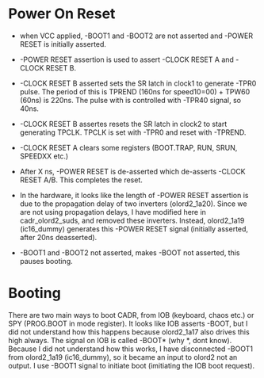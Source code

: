 
# Power On Reset

- when VCC applied, -BOOT1 and -BOOT2 are not asserted and -POWER RESET is initially asserted.

- -POWER RESET assertion is used to assert -CLOCK RESET A and -CLOCK RESET B. 

- -CLOCK RESET B asserted sets the SR latch in clock1 to generate -TPR0 pulse. The period of this is TPREND (160ns for speed10=00) + TPW60 (60ns) is 220ns. The pulse with is controlled with -TPR40 signal, so 40ns.

- -CLOCK RESET B assertes resets the SR latch in clock2 to start generating TPCLK. TPCLK is set with -TPR0 and reset with -TPREND.

- -CLOCK RESET A clears some registers (BOOT.TRAP, RUN, SRUN, SPEEDXX etc.)

- After X ns, -POWER RESET is de-asserted which de-asserts -CLOCK RESET A/B. This completes the reset.

- In the hardware, it looks like the length of -POWER RESET assertion is due to the propagation delay of two inverters (olord2_1a20). Since we are not using propagation delays, I have modified here in cadr_olord2_suds, and removed these inverters. Instead, olord2_1a19 (ic16_dummy) generates this -POWER RESET signal (initially asserted, after 20ns deasserted).

- -BOOT1 and -BOOT2 not asserted, makes -BOOT not asserted, this pauses booting.

# Booting

There are two main ways to boot CADR, from IOB (keyboard, chaos etc.) or SPY (PROG.BOOT in mode register). It looks like IOB asserts -BOOT, but I did not understand how this happens because olord2_1a17 also drives this high always. The signal on IOB is called -BOOT* (why *, dont know). Because I did not understand how this works, I have disconnected -BOOT1 from olord2_1a19 (ic16_dummy), so it became an input to olord2 not an output. I use -BOOT1 signal to initiate boot (imitiating the IOB boot request).